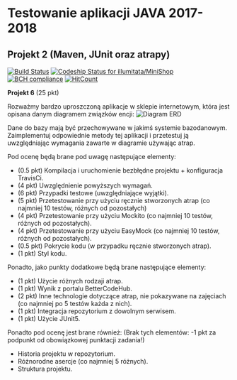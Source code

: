 # Testowanie aplikacji JAVA 2017-2018
## Projekt 2 (Maven, JUnit oraz atrapy)

[![Build Status](https://travis-ci.com/TestowanieJAVA2017-2018Gr3/projekt2-illumitata.svg?token=qdCBLxvxg1B2Au4m9zuA&branch=master)](https://travis-ci.com/TestowanieJAVA2017-2018Gr3/projekt2-illumitata)
[ ![Codeship Status for illumitata/MiniShop](https://app.codeship.com/projects/a4f50180-33b8-0136-1ea5-723dda3cee95/status?branch=master)](https://app.codeship.com/projects/288968)
[![BCH compliance](https://bettercodehub.com/edge/badge/illumitata/MiniShop?branch=master)](https://bettercodehub.com/)
[![HitCount](http://hits.dwyl.io/illumitata/MiniShop.svg)](http://hits.dwyl.io/illumitata/MiniShop)

**Projekt 6** (25 pkt)

Rozważmy bardzo uproszczoną aplikacje w sklepie internetowym, która jest opisana danym diagramem związków encji:
![Diagram ERD](https://inf.ug.edu.pl/~mmiotk/Dydaktyka/2016-2017/TAJAVA2016-2017/ERD.png)

Dane do bazy mają być przechowywane w jakimś systemie bazodanowym. Zaimplementuj odpowiednie metody tej aplikacji i przetestuj ją uwzględniając wymagania zawarte w diagramie używając atrap.

Pod ocenę będą brane pod uwagę następujące elementy:
- (0.5 pkt) Kompilacja i uruchomienie bezbłędne projektu + konfiguracja TravisCi.
- (4 pkt) Uwzględnienie powyższych wymagań.
- (6 pkt) Przypadki testowe (uwzględniające wyjątki).
- (5 pkt) Przetestowanie przy użyciu ręcznie stworzonych atrap (co najmniej 10 testów, różnych od pozostałych)
- (4 pkt) Przetestowanie przy użyciu Mockito (co najmniej 10 testów, różnych od pozostałych).
- (4 pkt) Przetestowanie przy użyciu EasyMock (co najmniej 10 testów, różnych od pozostałych).
- (0.5 pkt) Pokrycie kodu (w przypadku ręcznie stworzonych atrap).
- (1 pkt) Styl kodu.

Ponadto, jako punkty dodatkowe będą brane następujące elementy:
- (1 pkt) Użycie różnych rodzaji atrap.
- (1 pkt) Wynik z portalu BetterCodeHub.
- (2 pkt) Inne technologie dotyczące atrap, nie pokazywane na zajęciach (co najmniej po 5 testów każda z nich).
- (1 pkt) Integracja repozytorium z dowolnym serwisem.
- (1 pkt) Użycie JUnit5.

Ponadto pod ocenę jest brane również: (Brak tych elementów: -1 pkt za podpunkt od obowiązkowej
punktacji zadania!)
- Historia projektu w repozytorium.
- Różnorodne asercje (co najmniej 5 różnych).
- Struktura projektu.
